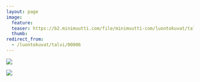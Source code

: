 ```yaml
---
layout: page
image:
  feature:
  teaser: https://b2.minimuutti.com/file/minimuutti-com/luontokuvat/talvi/IMG16175-245px.jpg
  thumb:
redirect_from:
  - /luontokuvat/talvi/00006
---
```


![](https://b2.minimuutti.com/file/minimuutti-com/luontokuvat/talvi/IMG16175-800px.jpg)

![](https://b2.minimuutti.com/file/minimuutti-com/luontokuvat/talvi/IMG16173-800px.jpg)
